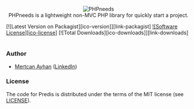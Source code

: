 <p align="center">
  <img src="https://www.phpneeds.xyz/storage/images/logo_256x50.png" alt="PHPneeds"><br>
PHPneeds is a lightweight non-MVC PHP library for quickly start a project.

[![Latest Version on Packagist][ico-version]][link-packagist]
[![Software License][ico-license]](LICENSE)
[![Total Downloads][ico-downloads]][link-downloads]
</p>

#

### Author ###

- [Mertcan Ayhan](mailto:mertowitch@gmail.com) ([LinkedIn](https://www.linkedin.com/in/mertcan-ayhan/))


### License ###

The code for Predis is distributed under the terms of the MIT license (see [LICENSE](LICENSE)).
